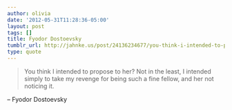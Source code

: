 ```yaml
---
author: olivia
date: '2012-05-31T11:28:36-05:00'
layout: post
tags: []
title: Fyodor Dostoevsky
tumblr_url: http://jahnke.us/post/24136234677/you-think-i-intended-to-propose-to-her-not-in-the
type: quote
---
```


> You think I intended to propose to her? Not in the least, I intended simply to take my revenge for being such a fine fellow, and her not noticing it.

– Fyodor Dostoevsky
